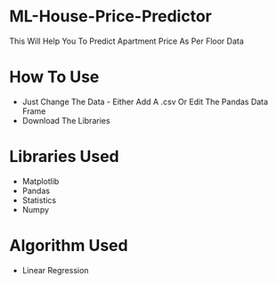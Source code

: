 # ML-House-Price-Predictor
This Will Help You To Predict Apartment Price As Per Floor Data

# How To Use
- Just Change The Data - Either Add A .csv Or Edit The Pandas Data Frame
- Download The Libraries

# Libraries Used
- Matplotlib
- Pandas
- Statistics
- Numpy
# Algorithm Used 
- Linear Regression
